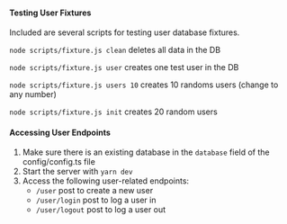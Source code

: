 
#### Testing User Fixtures ####

Included are several scripts for testing user database fixtures.

`node scripts/fixture.js clean` deletes all data in the DB

`node scripts/fixture.js user` creates one test user in the DB

`node scripts/fixture.js users 10` creates 10 randoms users (change to any number)

`node scripts/fixture.js init` creates 20 random users

#### Accessing User Endpoints ####

1. Make sure there is an existing database in the `database` field of the config/config.ts file
1. Start the server with `yarn dev`
1. Access the following user-related endpoints:
    * `/user` post to create a new user
    * `/user/login` post to log a user in
    * `/user/logout` post to log a user out
